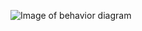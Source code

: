 ![Image of behavior diagram](assignment-1-practice-designing-models-tjnaylor/images/Behaviordiagram.png)
